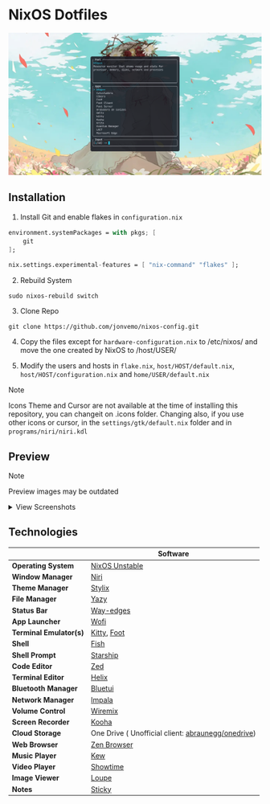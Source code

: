 # NixOS Dotfiles

![Main Desktop with Fsel Preview](assets/desktop-fsel.png)

## Installation
1. Install Git and enable flakes in `configuration.nix`

```nix
environment.systemPackages = with pkgs; [
    git
];
```
```nix
nix.settings.experimental-features = [ "nix-command" "flakes" ];
```

2. Rebuild System
```
sudo nixos-rebuild switch
```

3. Clone Repo
```
git clone https://github.com/jonvemo/nixos-config.git
```

4. Copy the files except for `hardware-configuration.nix` to /etc/nixos/ and move the one created by NixOS to /host/USER/

5. Modify the users and hosts in `flake.nix`, `host/HOST/default.nix`, `host/HOST/configuration.nix` and `home/USER/default.nix`

> [!NOTE]
> Icons Theme and Cursor are not available at the time of installing this repository, you can changeit on .icons folder. Changing also, if you use other icons or cursor, in the `settings/gtk/default.nix` folder and in `programs/niri/niri.kdl`

## Preview
> [!NOTE]
> Preview images may be outdated

<details>
<summary>View Screenshots</summary>

![FastFetch Preview](assets/fastfetch.png)
![Yazi, Loupe, Sticky Notes and PomodoroGTK Preview](assets/yazi-loupe-pomodoro-sticky.png)
![Gnome Calculator, Kew and Kooha Preview](assets/calculator-kooha-kew.png)

</details>

## Technologies
|                         | Software                                                                                                                    |
| ----------------------- | --------------------------------------------------------------------------------------------------------------------------- |
| **Operating System**    | [NixOS Unstable](https://github.com/NixOS/nixpkgs/tree/nixos-unstable)                                                      |
| **Window Manager**      | [Niri](https://github.com/YaLTeR/niri)                                                                                      |
| **Theme Manager**       | [Stylix](https://github.com/danth/stylix)                                                                                   |
| **File Manager**        | [Yazy](https://github.com/sxyazi/yazi)                                                                                      |
| **Status Bar**          | [Way-edges](https://github.com/way-edges/way-edges)                                                                         |
| **App Launcher**        | [Wofi](https://hg.sr.ht/~scoopta/wofi)                                                                                      |
| **Terminal Emulator(s)**| [Kitty](https://github.com/kovidgoyal/kitty), [Foot](https://codeberg.org/dnkl/foot)                                        |
| **Shell**               | [Fish](https://github.com/fish-shell/fish-shell)                                                                            |
| **Shell Prompt**        | [Starship](https://github.com/starship/starship)                                                                            |
| **Code Editor**         | [Zed](https://github.com/zed-industries/zed)                                                                                |
| **Terminal Editor**     | [Helix](https://github.com/helix-editor/helix)                                                                              |
| **Bluetooth Manager**   | [Bluetui](https://github.com/pythops/bluetui)                                                                               |
| **Network Manager**     | [Impala](https://github.com/pythops/impala)                                                                                 |
| **Volume Control**      | [Wiremix](https://github.com/tsowell/wiremix)                                                                               |
| **Screen Recorder**     | [Kooha](https://github.com/SeaDve/Kooha)                                                                                    |
| **Cloud Storage**       | One Drive ( Unofficial client: [abraunegg/onedrive](https://github.com/abraunegg/onedrive))                                 |
| **Web Browser**         | [Zen Browser](https://github.com/zen-browser)                                                                               |
| **Music Player**        | [Kew](https://github.com/ravachol/kew)                                                                                      |
| **Video Player**        | [Showtime](https://gitlab.gnome.org/GNOME/showtime)                                                                         |
| **Image Viewer**        | [Loupe](https://gitlab.gnome.org/GNOME/loupe)                                                                               |
| **Notes**               | [Sticky](https://github.com/vixalien/sticky)                                                                                |
